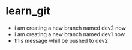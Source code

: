 # learn_git
- i am creating a new branch named dev2 now
- i am creating a new branch named dev1 now
- this message whill be pushed to dev2
